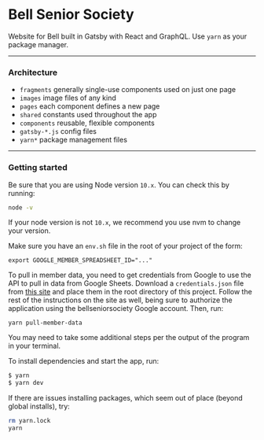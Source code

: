 # Bell Senior Society

Website for Bell built in Gatsby with React and GraphQL. Use `yarn` as your package manager.

---

### Architecture

-   `fragments` generally single-use components used on just one page
-   `images` image files of any kind
-   `pages` each component defines a new page
-   `shared` constants used throughout the app
-   `components` reusable, flexible components
-   `gatsby-*.js` config files
-   `yarn*` package management files

---

### Getting started

Be sure that you are using Node version `10.x`. You can check this by running:

```bash
node -v
```

If your node version is not `10.x`, we recommend you use nvm to change your version.

Make sure you have an `env.sh` file in the root of your project of the form:

```
export GOOGLE_MEMBER_SPREADSHEET_ID="..."
```

To pull in member data, you need to get credentials from Google to use the API to pull in data from Google Sheets. Download a `credentials.json` file from [this site](https://developers.google.com/sheets/api/quickstart/nodejs) and place them in the root directory of this project. Follow the rest of the instructions on the site as well, being sure to authorize the application using the bellseniorsociety Google account. Then, run:

```
yarn pull-member-data
```

You may need to take some additional steps per the output of the program in your terminal.

To install dependencies and start the app, run:

```bash
$ yarn
$ yarn dev
```

If there are issues installing packages, which seem out of place (beyond global installs), try:

```bash
rm yarn.lock
yarn
```
